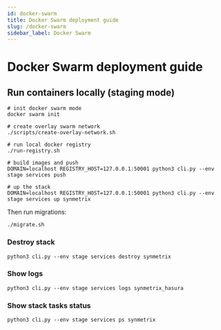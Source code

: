 ```yaml
---
id: docker-swarm
title: Docker Swarm deployment guide
slug: /docker-swarm
sidebar_label: Docker Swarm
---
```

# Docker Swarm deployment guide

## Run containers locally (staging mode)

```
# init docker swarm mode
docker swarm init

# create overlay swarm network
./scripts/create-overlay-network.sh

# run local docker registry
./run-registry.sh

# build images and push
DOMAIN=localhost REGISTRY_HOST=127.0.0.1:50001 python3 cli.py --env stage services push

# up the stack
DOMAIN=localhost REGISTRY_HOST=127.0.0.1:50001 python3 cli.py --env stage services up synmetrix
```

Then run migrations:

```
./migrate.sh
```

### Destroy stack

```
python3 cli.py --env stage services destroy synmetrix
```

### Show logs

```
python3 cli.py --env stage services logs synmetrix_hasura
```

### Show stack tasks status

```
python3 cli.py --env stage services ps synmetrix
```
